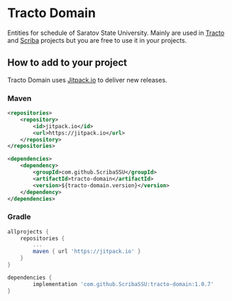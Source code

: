 # Tracto Domain

Entities for schedule of Saratov State University.
Mainly are used in [Tracto](https://github.com/ScribaSSU/tracto) and [Scriba](https://github.com/ScribaSSU/scriba-bot) projects
but you are free to use it in your projects.

## How to add to your project

Tracto Domain uses [Jitpack.io](https://jitpack.io/) to deliver new releases.

### Maven

```xml
<repositories>
    <repository>
        <id>jitpack.io</id>
        <url>https://jitpack.io</url>
    </repository>
</repositories>
```
```xml
<dependencies>
    <dependency>
        <groupId>com.github.ScribaSSU</groupId>
        <artifactId>tracto-domain</artifactId>
        <version>${tracto-domain.version}</version>
    </dependency>
</dependencies>
```

### Gradle

```Groovy
allprojects {
    repositories {
        ...
        maven { url 'https://jitpack.io' }
    }
}
```

```Groovy
dependencies {
        implementation 'com.github.ScribaSSU:tracto-domain:1.0.7'
}
```